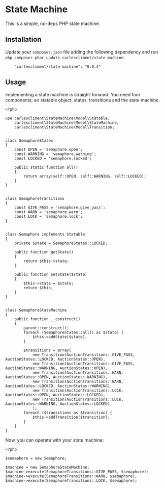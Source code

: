 State Machine
=============

This is a simple, no-deps PHP state machine.

## Installation

Update your `composer.json` file adding the following dependency and run `php composer.phar update carlescliment/state-machine`:

        "carlescliment/state-machine": "0.0.4"

## Usage

Implementing a state machine is straight-forward. You need four components; an statable object, states, transitions and the state machine.


    <?php

    use carlescliment\StateMachine\Model\Statable,
        carlescliment\StateMachine\Model\StateMachine,
        carlescliment\StateMachine\Model\Transition;


    class SemaphoreStates
    {
        const OPEN = 'semaphore.open';
        const WARNING = 'semaphore.warning';
        const LOCKED = 'semaphore.locked';

        public static function all()
        {
            return array(self::OPEN, self::WARNING, self::LOCKED);
        }
    }


    class SemaphoreTransitions
    {
        const GIVE_PASS = 'semaphore.give_pass';
        const WARN = 'semaphore.warn';
        const LOCK = 'semaphore.lock';
    }


    class Semaphore implements Statable
    {
        private $state = SemaphoreStates::LOCKED;

        public function getState()
        {
            return $this->state;
        }

        public function setState($state)
        {
            $this->state = $state;
            return $this;
        }
    }


    class SemaphoreStateMachine
    {
        public function __construct()
        {
            parent::construct();
            foreach (SemaphoreStates::all() as $state) {
                $this->addState($state);
            }

            $transitions = array(
                new Transition(AuctionTransitions::GIVE_PASS, AuctionStates::LOCKED, AuctionStates::OPEN),
                new Transition(AuctionTransitions::GIVE_PASS, AuctionStates::WARNING, AuctionStates::OPEN),
                new Transition(AuctionTransitions::WARN, AuctionStates::OPEN, AuctionStates::WARNING),
                new Transition(AuctionTransitions::WARN, AuctionStates::LOCKED, AuctionStates::WARNING),
                new Transition(AuctionTransitions::LOCK, AuctionStates::OPEN, AuctionStates::LOCKED),
                new Transition(AuctionTransitions::LOCK, AuctionStates::WARNING, AuctionStates::LOCKED),
                );
            foreach ($transitions as $transition) {
                $this->addTransition($transition);
            }
        }
    }

Now, you can operate with your state machine:

    <?php

    $semaphore = new Semaphore;

    $machine = new SemaphoreStateMachine;
    $machine->execute(SemaphoreTransitions::GIVE_PASS, $semaphore);
    $machine->execute(SemaphoreTransitions::WARN, $semaphore);
    $machine->execute(SemaphoreTransitions::LOCK, $semaphore);


